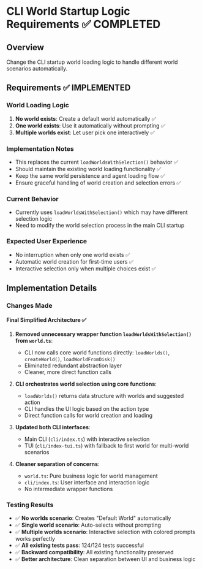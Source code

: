 # CLI World Startup Logic Requirements ✅ COMPLETED

## Overview
Change the CLI startup world loading logic to handle different world scenarios automatically.

## Requirements ✅ IMPLEMENTED

### World Loading Logic
1. **No world exists**: Create a default world automatically ✅
2. **One world exists**: Use it automatically without prompting ✅
3. **Multiple worlds exist**: Let user pick one interactively ✅

### Implementation Notes
- This replaces the current `loadWorldsWithSelection()` behavior ✅
- Should maintain the existing world loading functionality ✅
- Keep the same world persistence and agent loading flow ✅
- Ensure graceful handling of world creation and selection errors ✅

### Current Behavior
- Currently uses `loadWorldsWithSelection()` which may have different selection logic
- Need to modify the world selection process in the main CLI startup

### Expected User Experience
- No interruption when only one world exists ✅
- Automatic world creation for first-time users ✅
- Interactive selection only when multiple choices exist ✅

## Implementation Details

### Changes Made

#### Final Simplified Architecture ✅ 
1. **Removed unnecessary wrapper function `loadWorldsWithSelection()` from `world.ts`**:
   - CLI now calls core world functions directly: `loadWorlds()`, `createWorld()`, `loadWorldFromDisk()`
   - Eliminated redundant abstraction layer
   - Cleaner, more direct function calls

2. **CLI orchestrates world selection using core functions**:
   - `loadWorlds()` returns data structure with worlds and suggested action
   - CLI handles the UI logic based on the action type
   - Direct function calls for world creation and loading

3. **Updated both CLI interfaces**:
   - Main CLI (`cli/index.ts`) with interactive selection
   - TUI (`cli/index-tui.ts`) with fallback to first world for multi-world scenarios

4. **Cleaner separation of concerns**:
   - `world.ts`: Pure business logic for world management
   - `cli/index.ts`: User interface and interaction logic
   - No intermediate wrapper functions

### Testing Results
- ✅ **No worlds scenario**: Creates "Default World" automatically
- ✅ **Single world scenario**: Auto-selects without prompting  
- ✅ **Multiple worlds scenario**: Interactive selection with colored prompts works perfectly
- ✅ **All existing tests pass**: 124/124 tests successful
- ✅ **Backward compatibility**: All existing functionality preserved
- ✅ **Better architecture**: Clean separation between UI and business logic
